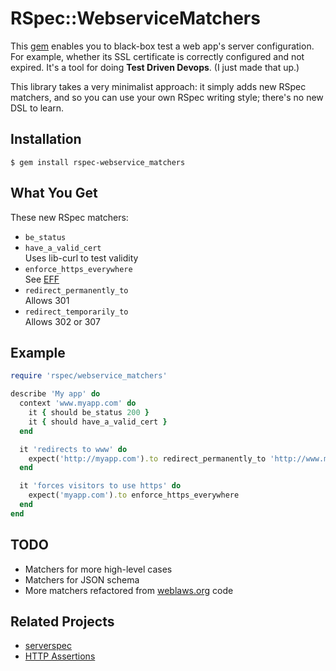 # RSpec::WebserviceMatchers

This [gem](https://rubygems.org/gems/rspec-webservice_matchers) enables you to black-box test a web app's server configuration. For example, whether its SSL certificate is correctly configured and not expired. It's a tool for doing **Test Driven Devops**. (I just made that up.)

This library takes a very minimalist approach: it simply adds new RSpec matchers,
and so you can use your own RSpec writing style; there's no new DSL to learn.

Installation
------------
```Shell
$ gem install rspec-webservice_matchers
```

What You Get
------------
These new RSpec matchers:

* `be_status`
* `have_a_valid_cert`  
   Uses lib-curl to test validity
* `enforce_https_everywhere`  
   See [EFF](https://www.eff.org/https-everywhere)
* `redirect_permanently_to`    
   Allows 301
* `redirect_temporarily_to`  
   Allows 302 or 307


Example
-------

```Ruby
require 'rspec/webservice_matchers'

describe 'My app' do 
  context 'www.myapp.com' do
    it { should be_status 200 }
    it { should have_a_valid_cert }
  end

  it 'redirects to www' do
    expect('http://myapp.com').to redirect_permanently_to 'http://www.myapp.com/'
  end

  it 'forces visitors to use https' do
    expect('myapp.com').to enforce_https_everywhere
  end
end
```


TODO 
----
* Matchers for more high-level cases
* Matchers for JSON schema 
* More matchers refactored from [weblaws.org](http://www.weblaws.org/) code

Related Projects
----------------
* [serverspec](http://serverspec.org)
* [HTTP Assertions](https://github.com/dogweather/HTTP-Assertions)


